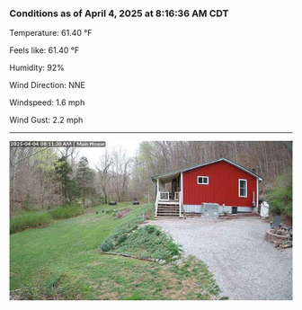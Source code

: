 ### Conditions as of April 4, 2025 at 8:16:36 AM CDT 

Temperature: 61.40 &deg;F

Feels like: 61.40 &deg;F

Humidity: 92%

Wind Direction: NNE

Windspeed: 1.6 mph

Wind Gust: 2.2 mph

---

<img src="./images/latest.jpeg"/>


